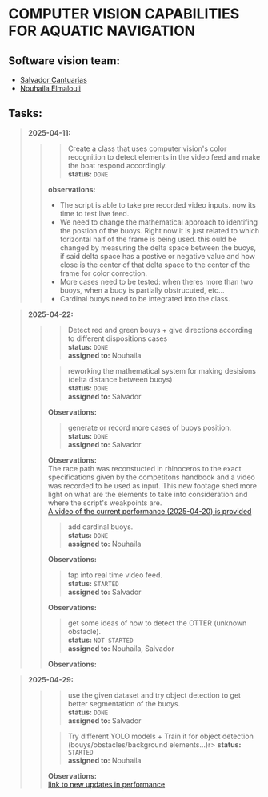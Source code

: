 # COMPUTER VISION CAPABILITIES FOR AQUATIC NAVIGATION


## Software vision team:
- [Salvador Cantuarias](https://www.linkedin.com/in/salvador-cantuarias-bb5715268/)
- [Nouhaila Elmalouli](https://www.linkedin.com/in/nouhaila-elmalouli-46517a208/)

## Tasks:
>**2025-04-11:**<br>
>>>Create a class that uses computer vision's color recognition to detect elements in the video feed and make the boat respond accordingly.<br>
>>>**status:** `DONE`<br>
>>
>>**observations:** <br>
>>- The script is able to take pre recorded video inputs. now its time to test live feed.<br>
>>- We need to change the mathematical approach to identifing the postion of the buoys. Right now it is just related to which forizontal half of the frame is being used. this ould be changed by measuring the delta space between the buoys, if said delta space has a postive or negative value and how close is the center of that delta space to the center of the frame for color correction.<br>
>>- More cases need to be tested: when theres more than two buoys, when a buoy is partially obstrucuted, etc...<br>
>>- Cardinal buoys need to be integrated into the class.

>**2025-04-22:**<br>
>>>Detect red and green bouys + give directions according to different dispositions cases<br>
>>>**status:** `DONE`<br>
>>>**assigned to:** Nouhaila<br>
>>
>>>reworking the mathematical system for making desisions (delta distance between buoys)<br>
>>>**status:** `DONE`<br>
>>>**assigned to:** Salvador<br>
>>
>>**Observations:** <br>
>>
>>>generate or record more cases of buoys position.<br>
>>>**status:** `DONE`<br>
>>>**assigned to:** Salvador <br>
>>
>>**Observations:** <br> The race path was reconstucted in rhinoceros to the exact specifications given by the competitons handbook and a video was recorded to be used as input. This new footage shed more light on what are the elements to take into consideration and where the script's weakpoints are.<br>
>> [A video of the current performance (2025-04-20) is provided](https://youtu.be/pIJFHZwhgWk)
>>
>>>add cardinal buoys.<br>
>>>**status:** `DONE`<br> 
>>>**assigned to:** Nouhaila <br>
>>
>>**Observations:** <br>
>>
>>>tap into real time video feed.<br>
>>>**status:** `STARTED`<br>
>>>**assigned to:** Salvador<br>
>>
>>**Observations:** <br>
>>
>>>get some ideas of how to detect the OTTER (unknown obstacle).<br>
>>>**status:** `NOT STARTED`<br>
>>>**assigned to:** Nouhaila, Salvador<br>
>>
>>**Observations:** <br>

>**2025-04-29:**<br>
>>>use the given dataset and try object detection to get better segmentation of the buoys.<br>
>>>**status:** `DONE`<br>
>>>**assigned to:** Salvador<br>
>>
>>>Try different YOLO models + Train it for object detection (bouys/obstacles/background elements...)r>
>>>**status:** `STARTED`<br>
>>>**assigned to:** Nouhaila<br>
>>
>>**Observations:** <br> [link to new updates in performance](https://youtu.be/HbUlDyNRyM8)
>>
